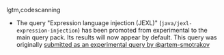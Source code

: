 lgtm,codescanning
* The query "Expression language injection (JEXL)" (`java/jexl-expression-injection`) has been promoted from experimental to the main query pack. Its results will now appear by default. This query was originally [submitted as an experimental query by @artem-smotrakov](https://github.com/github/codeql/pull/4965)